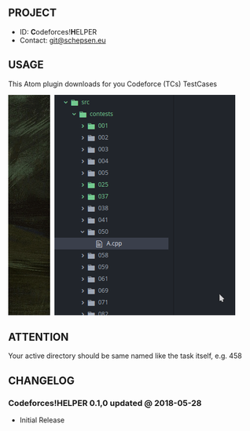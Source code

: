 ## PROJECT ##

* ID: **C**odeforces!**H**ELPER
* Contact: git@schepsen.eu

## USAGE ##

This Atom plugin downloads for you Codeforce (TCs) TestCases

![Codeforces!HELPER](docs/codeforces-v0.1.0.gif)

## ATTENTION ##

Your active directory should be same named like the task itself, e.g. 458

## CHANGELOG ##

### Codeforces!HELPER 0.1,0 updated @ 2018-05-28 ###

* Initial Release

